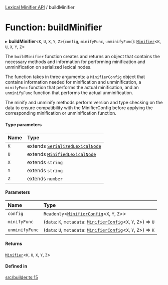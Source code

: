 [Lexical Minifier API](../README.md) / buildMinifier

# Function: buildMinifier

▸ **buildMinifier**<`K`, `U`, `X`, `Y`, `Z`\>(`config`, `minifyFunc`, `unminifyFunc`): [`Minifier`](../interfaces/Minifier.md)<`K`, `U`, `X`, `Y`, `Z`\>

The `buildMinifier` function creates and returns an object that contains the necessary methods
and information for performing minification and unminification on serialized lexical nodes.

The function takes in three arguments: a `MinifierConfig` object that contains information needed
for minification and unminification, a `minifyFunc` function that performs the actual minification,
and an `unminifyFunc` function that performs the actual unminification.

The minify and unminify methods perform version and type checking on the data to ensure compatibility
with the MinifierConfig before applying the corresponding minification or unminification function.

#### Type parameters

| Name | Type |
| :------ | :------ |
| `K` | extends [`SerializedLexicalNode`]( https://lexical.dev/docs/concepts/serialization ) |
| `U` | extends [`MinifiedLexicalNode`](../interfaces/MinifiedLexicalNode.md) |
| `X` | extends `string` |
| `Y` | extends `string` |
| `Z` | extends `number` |

#### Parameters

| Name | Type |
| :------ | :------ |
| `config` | `Readonly`<[`MinifierConfig`](../interfaces/MinifierConfig.md)<`X`, `Y`, `Z`\>\> |
| `minifyFunc` | (`data`: `K`, `metadata`: [`MinifierConfig`](../interfaces/MinifierConfig.md)<`X`, `Y`, `Z`\>) => `U` |
| `unminifyFunc` | (`data`: `U`, `metadata`: [`MinifierConfig`](../interfaces/MinifierConfig.md)<`X`, `Y`, `Z`\>) => `K` |

#### Returns

[`Minifier`](../interfaces/Minifier.md)<`K`, `U`, `X`, `Y`, `Z`\>

#### Defined in

[src/builder.ts:15](https://github.com/fedemartinm/lexical-minifier/blob/5f60062/src/builder.ts#L15)
